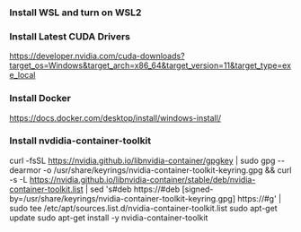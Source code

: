 

### Install WSL and turn on WSL2

### Install Latest CUDA Drivers

https://developer.nvidia.com/cuda-downloads?target_os=Windows&target_arch=x86_64&target_version=11&target_type=exe_local

### Install Docker

https://docs.docker.com/desktop/install/windows-install/

### Install nvdidia-container-toolkit

curl -fsSL https://nvidia.github.io/libnvidia-container/gpgkey | sudo gpg --dearmor -o /usr/share/keyrings/nvidia-container-toolkit-keyring.gpg   && curl -s -L https://nvidia.github.io/libnvidia-container/stable/deb/nvidia-container-toolkit.list |     sed 's#deb https://#deb [signed-by=/usr/share/keyrings/nvidia-container-toolkit-keyring.gpg] https://#g' |     sudo tee /etc/apt/sources.list.d/nvidia-container-toolkit.list
sudo apt-get update
sudo apt-get install -y nvidia-container-toolkit

